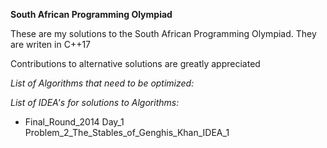__South African Programming Olympiad__

These are my solutions to the South African Programming Olympiad.
They are writen in C++17

Contributions to alternative solutions are greatly appreciated

*List of Algorithms that need to be optimized:*

*List of IDEA's for solutions to Algorithms:*
- Final_Round_2014 Day_1 Problem_2_The_Stables_of_Genghis_Khan_IDEA_1
